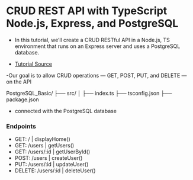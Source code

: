 # CRUD REST API with TypeScript Node.js, Express, and PostgreSQL
 - In this tutorial, we’ll create a CRUD RESTful API in a Node.js, TS environment that runs on an Express server and uses a PostgreSQL database.

 - [Tutorial Source ](https://blog.logrocket.com/crud-rest-api-node-js-express-postgresql/)

 -Our goal is to allow CRUD operations — GET, POST, PUT, and DELETE — on the API

 PostgreSQL_Basic/
├── src/
│   ├── index.ts
├── tsconfig.json
├── package.json

- connected with the PostgreSQL database

### Endpoints
- GET: / | displayHome()
- GET: /users | getUsers()
- GET: /users/:id | getUserById()
- POST: /users | createUser()
- PUT: /users/:id | updateUser()
- DELETE: /users/:id | deleteUser()
